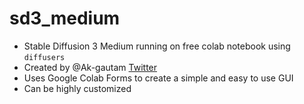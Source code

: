 # sd3_medium
- Stable Diffusion 3 Medium running on free colab notebook using `diffusers`
- Created by @Ak-gautam [Twitter](https://x.com/Gautam_A_k)
- Uses Google Colab Forms to create a simple and easy to use GUI
- Can be highly customized
